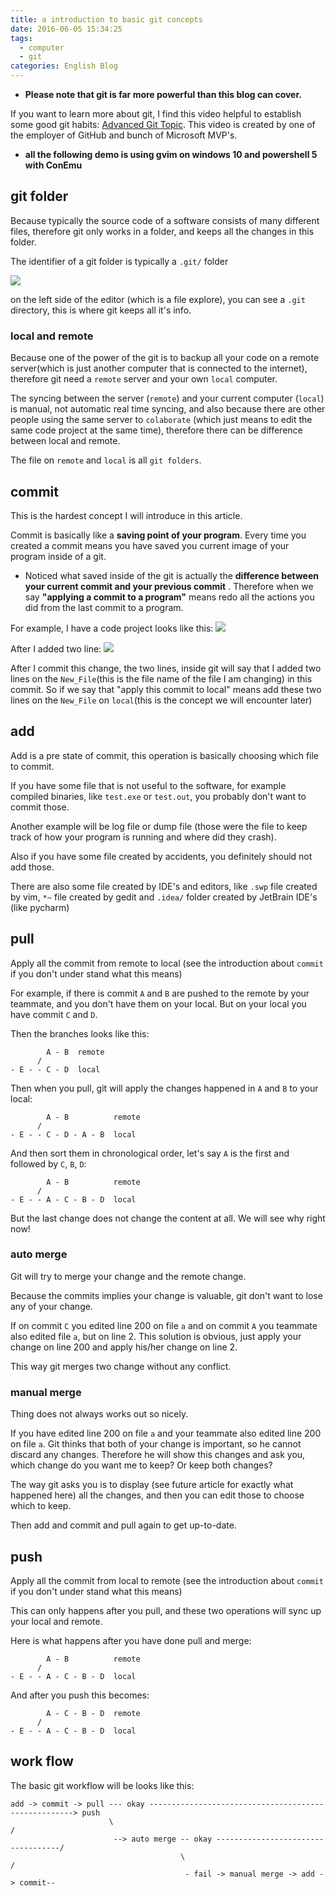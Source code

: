 ```yaml
---
title: a introduction to basic git concepts
date: 2016-06-05 15:34:25
tags: 
  - computer
  - git
categories: English Blog
---
```


* **Please note that git is far more powerful than this blog can cover.**

If you want to learn more about git, 
I find this video helpful to establish some good git habits:
[Advanced Git Topic](https://channel9.msdn.com/events/MVP-RD-Americas/GitHub--Microsoft-Partnership/GH3-AdvancedGit-commits-stash-stagingarea).
This video is created by one of the employer of GitHub and bunch of Microsoft MVP's.


* **all the following demo is using gvim on windows 10 and powershell 5 with ConEmu**

## git folder

Because typically the source code of a software consists of many different files, 
therefore git only works in a folder, and keeps all the changes in this folder.

The identifier of a git folder is typically a `.git/` folder

![](/images/git_concepts/dot_git_folder.PNG)

on the left side of the editor (which is a file explore), you can see a `.git` directory, this is where git keeps all it's info.

### local and remote

Because one of the power of the git is to backup all your code on a remote server(which is just another computer that is connected to the internet),
therefore git need a `remote` server and your own `local` computer.

The syncing between the server (`remote`) and your current computer (`local`) is manual, not automatic real time syncing,
and also because there are other people using the same server to `colaborate` (which just means to edit the same code project at the same time), therefore there can be difference between local and remote.

The file on `remote` and `local` is all `git folders`.


## commit 
This is the hardest concept I will introduce in this article.

Commit is basically like a **saving point of your program**. 
Every time you created a commit means you have saved you current image of your program inside of a git.

* Noticed what saved inside of the git is actually the **difference between your current commit and your previous commit** .
Therefore when we say **"applying a commit to a program"** means redo all the actions you did from the last commit to a program.

For example, I have a code project looks like this:
![](/images/git_concepts/befor_change.PNG)

After I added two line:
![](/images/git_concepts/after_change.PNG)

After I commit this change, the two lines, inside git will say that I added two lines on the `New_File`(this is the file name of the file I am changing) in this commit.
So if we say that "apply this commit to local" means add these two lines on the `New_File` on `local`(this is the concept we will encounter later) 


## add 

Add is a pre state of commit, this operation is basically choosing which file to commit.

If you have some file that is not useful to the software,
for example compiled binaries, like `test.exe` or `test.out`, you probably don't want to commit those.

Another example will be log file or dump file (those were the file to keep track of how your program is running and where did they crash).

Also if you have some file created by accidents, you definitely should not add those.

There are also some file created by IDE's and editors, like `.swp` file created by vim, `*~` file created by gedit and `.idea/` folder created by JetBrain IDE's (like pycharm)

## pull

Apply all the commit from remote to local (see the introduction about `commit` if you don't under stand what this means)

For example, if there is commit `A` and `B` are pushed to the remote by your teammate,
and you don't have them on your local.
But on your local you have commit `C` and `D`.

Then the branches looks like this:

```
        A - B  remote
      /
- E - - C - D  local
```

Then when you pull, git will apply the changes happened in `A` and `B` to your local:

```
        A - B          remote
      /
- E - - C - D - A - B  local
```

And then sort them in chronological order, let's say `A` is the first and followed by `C`, `B`, `D`:

```
        A - B          remote
      /
- E - - A - C - B - D  local
```

But the last change does not change the content at all. We will see why right now!

### auto merge

Git will try to merge your change and the remote change. 

Because the commits implies your change is valuable, git don't want to lose any of your change.

If on commit `C` you edited line 200 on file `a` and on commit `A` you teammate also edited file `a`, but on line 2.
This solution is obvious, just apply your change on line 200 and apply his/her change on line 2.

This way git merges two change without any conflict.

### manual merge

Thing does not always works out so nicely.

If you have edited line 200 on file `a` and your teammate also edited line 200 on file `a`.
Git thinks that both of your change is important, so he cannot discard any changes. 
Therefore he will show this changes and ask you, which change do you want me to keep? Or keep both changes?

The way git asks you is to display (see future article for exactly what happened here) all the changes,
and then you can edit those to choose which to keep.

Then add and commit and pull again to get up-to-date.

## push

Apply all the commit from local to remote (see the introduction about `commit` if you don't under stand what this means)

This can only happens after you pull, and these two operations will sync up your local and remote.

Here is what happens after you have done pull and merge:

```
        A - B          remote
      /
- E - - A - C - B - D  local
```

And after you push this becomes:

```
        A - C - B - D  remote
      /
- E - - A - C - B - D  local
```

## work flow

The basic git workflow will be looks like this:

```
add -> commit -> pull --- okay -----------------------------------------------------> push
                      \                                                           /
                       --> auto merge -- okay -----------------------------------/
                                      \                                         /
                                       - fail -> manual merge -> add -> commit-- 
```
